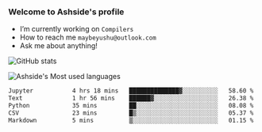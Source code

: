 ### Welcome to Ashside's profile

- I’m currently working on `Compilers`
- How to reach me `maybeyushu@outlook.com`
- Ask me about anything!
  
![GitHub stats](https://github-readme-stats.vercel.app/api?username=Ashside)

![Ashside's Most used languages](https://github-readme-stats.vercel.app/api/top-langs/?username=Ashside&layout=compact&hide_border=true&langs_count=10)

<!--START_SECTION:waka-->

```txt
Jupyter           4 hrs 18 mins   ██████████████▓░░░░░░░░░░   58.60 %
Text              1 hr 56 mins    ██████▓░░░░░░░░░░░░░░░░░░   26.38 %
Python            35 mins         ██░░░░░░░░░░░░░░░░░░░░░░░   08.08 %
CSV               23 mins         █▒░░░░░░░░░░░░░░░░░░░░░░░   05.37 %
Markdown          5 mins          ▒░░░░░░░░░░░░░░░░░░░░░░░░   01.15 %
```

<!--END_SECTION:waka-->
